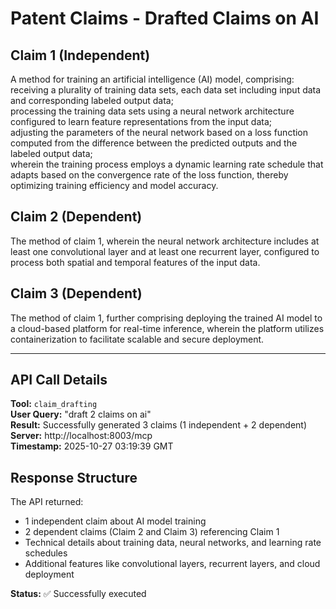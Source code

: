 # Patent Claims - Drafted Claims on AI

## Claim 1 (Independent)
A method for training an artificial intelligence (AI) model, comprising:  
receiving a plurality of training data sets, each data set including input data and corresponding labeled output data;  
processing the training data sets using a neural network architecture configured to learn feature representations from the input data;  
adjusting the parameters of the neural network based on a loss function computed from the difference between the predicted outputs and the labeled output data;  
wherein the training process employs a dynamic learning rate schedule that adapts based on the convergence rate of the loss function, thereby optimizing training efficiency and model accuracy.

## Claim 2 (Dependent)
The method of claim 1, wherein the neural network architecture includes at least one convolutional layer and at least one recurrent layer, configured to process both spatial and temporal features of the input data.

## Claim 3 (Dependent)
The method of claim 1, further comprising deploying the trained AI model to a cloud-based platform for real-time inference, wherein the platform utilizes containerization to facilitate scalable and secure deployment.

---

## API Call Details

**Tool:** `claim_drafting`  
**User Query:** "draft 2 claims on ai"  
**Result:** Successfully generated 3 claims (1 independent + 2 dependent)  
**Server:** http://localhost:8003/mcp  
**Timestamp:** 2025-10-27 03:19:39 GMT

## Response Structure

The API returned:
- 1 independent claim about AI model training
- 2 dependent claims (Claim 2 and Claim 3) referencing Claim 1
- Technical details about training data, neural networks, and learning rate schedules
- Additional features like convolutional layers, recurrent layers, and cloud deployment

**Status:** ✅ Successfully executed

